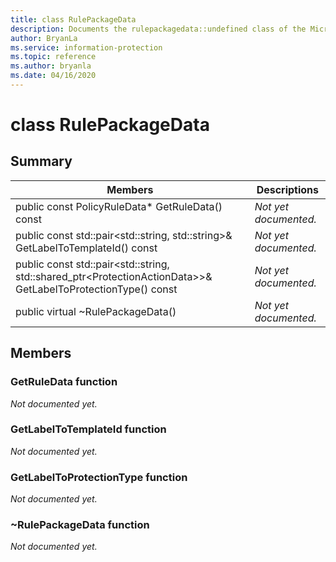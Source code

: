 ```yaml
---
title: class RulePackageData 
description: Documents the rulepackagedata::undefined class of the Microsoft Information Protection (MIP) SDK.
author: BryanLa
ms.service: information-protection
ms.topic: reference
ms.author: bryanla
ms.date: 04/16/2020
---
```


# class RulePackageData 
  
## Summary
 Members                        | Descriptions                                
--------------------------------|---------------------------------------------
public const PolicyRuleData* GetRuleData() const  | _Not yet documented._
public const std::pair\<std::string, std::string\>& GetLabelToTemplateId() const  | _Not yet documented._
public const std::pair\<std::string, std::shared_ptr\<ProtectionActionData\>\>& GetLabelToProtectionType() const  | _Not yet documented._
public virtual ~RulePackageData()  | _Not yet documented._
  
## Members
  
### GetRuleData function
_Not documented yet._

  
### GetLabelToTemplateId function
_Not documented yet._

  
### GetLabelToProtectionType function
_Not documented yet._

  
### ~RulePackageData function
_Not documented yet._
